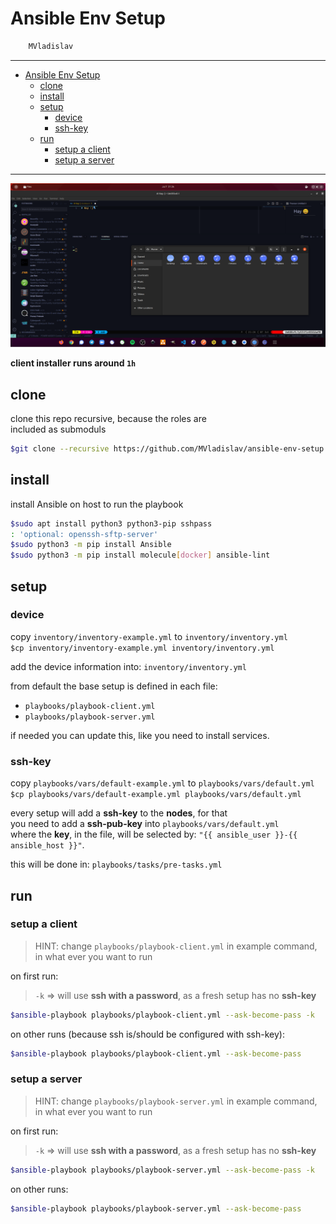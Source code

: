 # Ansible Env Setup

```sh
    MVladislav
```

---

- [Ansible Env Setup](#ansible-env-setup)
  - [clone](#clone)
  - [install](#install)
  - [setup](#setup)
    - [device](#device)
    - [ssh-key](#ssh-key)
  - [run](#run)
    - [setup a client](#setup-a-client)
    - [setup a server](#setup-a-server)

---

![client](__docs/client_ubuntu_2104.png)

**client installer runs around `1h`**

## clone

clone this repo recursive, because the roles are</br>
included as submoduls

```sh
$git clone --recursive https://github.com/MVladislav/ansible-env-setup.git
```

## install

install Ansible on host to run the playbook

```sh
$sudo apt install python3 python3-pip sshpass
: 'optional: openssh-sftp-server'
$sudo python3 -m pip install Ansible
$sudo python3 -m pip install molecule[docker] ansible-lint
```

## setup

### device

copy `inventory/inventory-example.yml` to `inventory/inventory.yml`</br>
`$cp inventory/inventory-example.yml inventory/inventory.yml`

add the device information into: `inventory/inventory.yml`

from default the base setup is defined in each file:

- `playbooks/playbook-client.yml`
- `playbooks/playbook-server.yml`

if needed you can update this, like you need to install services.

### ssh-key

copy `playbooks/vars/default-example.yml` to `playbooks/vars/default.yml`</br>
`$cp playbooks/vars/default-example.yml playbooks/vars/default.yml`

every setup will add a **ssh-key** to the **nodes**, for that</br>
you need to add a **ssh-pub-key** into `playbooks/vars/default.yml`</br>
where the **key**, in the file, will be selected by: `"{{ ansible_user }}-{{ ansible_host }}"`.

this will be done in: `playbooks/tasks/pre-tasks.yml`

## run

### setup a client

> HINT: change `playbooks/playbook-client.yml` in example command, in what ever you want to run

on first run:

> `-k` => will use **ssh with a password**, as a fresh setup has no **ssh-key**

```sh
$ansible-playbook playbooks/playbook-client.yml --ask-become-pass -k
```

on other runs (because ssh is/should be configured with ssh-key):

```sh
$ansible-playbook playbooks/playbook-client.yml --ask-become-pass
```

### setup a server

> HINT: change `playbooks/playbook-server.yml` in example command, in what ever you want to run

on first run:

> `-k` => will use **ssh with a password**, as a fresh setup has no **ssh-key**

```sh
$ansible-playbook playbooks/playbook-server.yml --ask-become-pass -k
```

on other runs:

```sh
$ansible-playbook playbooks/playbook-server.yml --ask-become-pass
```
